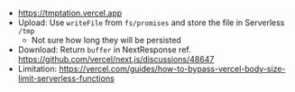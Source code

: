 - https://tmptation.vercel.app
- Upload: Use `writeFile` from `fs/promises` and store the file in Serverless `/tmp`
    - Not sure how long they will be persisted
- Download: Return `buffer` in NextResponse ref. https://github.com/vercel/next.js/discussions/48647
- Limitation: https://vercel.com/guides/how-to-bypass-vercel-body-size-limit-serverless-functions